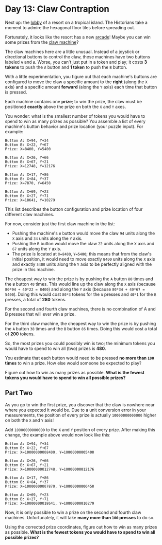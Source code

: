 # Day 13: Claw Contraption

Next up: the [lobby](https://adventofcode.com/2020/day/24) of a resort on a tropical island. The Historians take a
moment to admire the hexagonal floor tiles before spreading out.

Fortunately, it looks like the resort has a new [arcade](https://en.wikipedia.org/wiki/Amusement_arcade)! Maybe you can
win some prizes from the [claw machine](https://en.wikipedia.org/wiki/Claw_machine)?

The claw machines here are a little unusual. Instead of a joystick or directional buttons to control the claw, these
machines have two buttons labeled `A` and `B`. Worse, you can't just put in a token and play; it costs **3 tokens** to
push the `A` button and **1 token** to push the `B` button.

With a little experimentation, you figure out that each machine's buttons are configured to move the claw a specific
amount to the **right** (along the `X` axis) and a specific amount **forward** (along the `Y` axis) each time that
button is pressed.

Each machine contains one **prize**; to win the prize, the claw must be positioned **exactly** above the prize on both
the `X` and `Y` axes.

You wonder: what is the smallest number of tokens you would have to spend to win as many prizes as possible? You
assemble a list of every machine's button behavior and prize location (your puzzle input). For example:

```text
Button A: X+94, Y+34
Button B: X+22, Y+67
Prize: X=8400, Y=5400

Button A: X+26, Y+66
Button B: X+67, Y+21
Prize: X=12748, Y=12176

Button A: X+17, Y+86
Button B: X+84, Y+37
Prize: X=7870, Y=6450

Button A: X+69, Y+23
Button B: X+27, Y+71
Prize: X=18641, Y=10279
```

This list describes the button configuration and prize location of four different claw machines.

For now, consider just the first claw machine in the list:

- Pushing the machine's `A` button would move the claw `94` units along the `X` axis and `34` units along the `Y` axis.
- Pushing the `B` button would move the claw `22` units along the `X` axis and `67` units along the `Y` axis.
- The prize is located at `X=8400`, `Y=5400`; this means that from the claw's initial position, it would need to move
  exactly `8400` units along the `X` axis and exactly `5400` units along the `Y` axis to be perfectly aligned with the
  prize in this machine.

The cheapest way to win the prize is by pushing the `A` button `80` times and the `B` button `40` times. This would line
up the claw along the `X` axis (because `80*94 + 40*22 = 8400`) and along the `Y` axis (because `80*34 + 40*67 = 5400`).
Doing this would cost `80*3` tokens for the `A` presses and `40*1` for the `B` presses, a total of **280** tokens.

For the second and fourth claw machines, there is no combination of A and B presses that will ever win a prize.

For the third claw machine, the cheapest way to win the prize is by pushing the `A` button `38` times and the `B` button
`86` times. Doing this would cost a total of **200** tokens.

So, the most prizes you could possibly win is two; the minimum tokens you would have to spend to win all (two) prizes is
**480**.

You estimate that each button would need to be pressed **no more than `100` times** to win a prize. How else would
someone be expected to play?

Figure out how to win as many prizes as possible.
**What is the fewest tokens you would have to spend to win all possible prizes?**

## Part Two

As you go to win the first prize, you discover that the claw is nowhere near where you expected it would be. Due to a
unit conversion error in your measurements, the position of every prize is actually `10000000000000` higher on both the
`X` and `Y` axis!

Add `10000000000000` to the `X` and `Y` position of every prize. After making this change, the example above would now
look like this:

```text
Button A: X+94, Y+34
Button B: X+22, Y+67
Prize: X=10000000008400, Y=10000000005400

Button A: X+26, Y+66
Button B: X+67, Y+21
Prize: X=10000000012748, Y=10000000012176

Button A: X+17, Y+86
Button B: X+84, Y+37
Prize: X=10000000007870, Y=10000000006450

Button A: X+69, Y+23
Button B: X+27, Y+71
Prize: X=10000000018641, Y=10000000010279
```

Now, it is only possible to win a prize on the second and fourth claw machines. Unfortunately, it will take
**many more than `100` presses** to do so.

Using the corrected prize coordinates, figure out how to win as many prizes as possible.
**What is the fewest tokens you would have to spend to win all possible prizes?**
